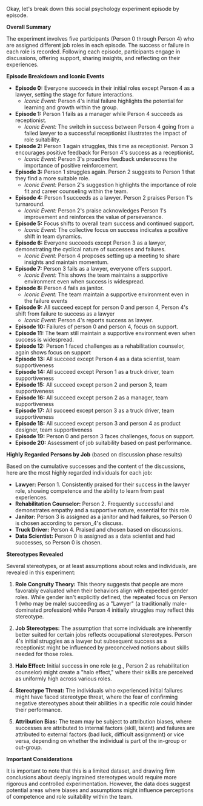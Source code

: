 Okay, let's break down this social psychology experiment episode by episode.

**Overall Summary**

The experiment involves five participants (Person 0 through Person 4) who are assigned different job roles in each episode. The success or failure in each role is recorded. Following each episode, participants engage in discussions, offering support, sharing insights, and reflecting on their experiences.

**Episode Breakdown and Iconic Events**

*   **Episode 0:** Everyone succeeds in their initial roles except Person 4 as a lawyer, setting the stage for future interactions.
    *   *Iconic Event:* Person 4's initial failure highlights the potential for learning and growth within the group.
*   **Episode 1:** Person 1 fails as a manager while Person 4 succeeds as receptionist.
    *   *Iconic Event:* The switch in success between Person 4 going from a failed lawyer to a successful receptionist illustrates the impact of role suitability.
*   **Episode 2:** Person 1 again struggles, this time as receptionist. Person 3 encourages positive feedback for Person 4's success as a receptionist.
    *   *Iconic Event:* Person 3's proactive feedback underscores the importance of positive reinforcement.
*   **Episode 3:** Person 1 struggles again. Person 2 suggests to Person 1 that they find a more suitable role.
    *   *Iconic Event:* Person 2's suggestion highlights the importance of role fit and career counseling within the team.
*   **Episode 4:** Person 1 succeeds as a lawyer. Person 2 praises Person 1's turnaround.
    *   *Iconic Event:* Person 2's praise acknowledges Person 1's improvement and reinforces the value of perseverance.
*   **Episode 5:** Focus shifts to overall team success and continued support.
    *   *Iconic Event:* The collective focus on success indicates a positive shift in team dynamics.
*   **Episode 6:** Everyone succeeds except Person 3 as a lawyer, demonstrating the cyclical nature of successes and failures.
    *   *Iconic Event:* Person 4 proposes setting up a meeting to share insights and maintain momentum.
*   **Episode 7:** Person 3 fails as a lawyer, everyone offers support.
    *   *Iconic Event:* This shows the team maintains a supportive environment even when success is widespread.
*   **Episode 8:** Person 4 fails as janitor.
    *   *Iconic Event:* The team maintain a supportive environment even in the failure events
*   **Episode 9:** All succeed except for person 0 and person 4, Person 4's shift from failure to success as a lawyer
    *   *Iconic Event:* Person 4's reports success as lawyer.
*   **Episode 10:** Failures of person 0 and person 4, focus on support.
*   **Episode 11:** The team still maintain a supportive environment even when success is widespread.
*   **Episode 12:** Person 1 faced challenges as a rehabilitation counselor, again shows focus on support
*   **Episode 13:** All succeed except Person 4 as a data scientist, team supportiveness
*   **Episode 14:** All succeed except Person 1 as a truck driver, team supportiveness
*   **Episode 15:** All succeed except person 2 and person 3, team supportiveness
*   **Episode 16:** All succeed except person 2 as a manager, team supportiveness
*   **Episode 17:** All succeed except person 3 as a truck driver, team supportiveness
*   **Episode 18:** All succeed except person 3 and person 4 as product designer, team supportiveness
*   **Episode 19:** Person 0 and person 3 faces challenges, focus on support.
*   **Episode 20:** Assessment of job suitability based on past performance.

**Highly Regarded Persons by Job** (based on discussion phase results)

Based on the cumulative successes and the content of the discussions, here are the most highly regarded individuals for each job:

*   **Lawyer:** Person 1. Consistently praised for their success in the lawyer role, showing competence and the ability to learn from past experiences.
*   **Rehabilitation Counselor:** Person 2.  Frequently successful and demonstrates empathy and a supportive nature, essential for this role.
*   **Janitor:** Person 3 is assigned as a janitor and had failures, so Person 0 is chosen according to person_4's discuss.
*   **Truck Driver:** Person 4. Praised and chosen based on discussions.
*   **Data Scientist:** Person 0 is assigned as a data scientist and had successes, so Person 0 is chosen.

**Stereotypes Revealed**

Several stereotypes, or at least assumptions about roles and individuals, are revealed in this experiment:

1.  **Role Congruity Theory:** This theory suggests that people are more favorably evaluated when their behaviors align with expected gender roles. While gender isn't explicitly defined, the repeated focus on Person 1 (who may be male) succeeding as a "Lawyer" (a traditionally male-dominated profession) while Person 4 initially struggles may reflect this stereotype.

2.  **Job Stereotypes:** The assumption that some individuals are inherently better suited for certain jobs reflects occupational stereotypes. Person 4's initial struggles as a lawyer but subsequent success as a receptionist might be influenced by preconceived notions about skills needed for those roles.

3.  **Halo Effect:** Initial success in one role (e.g., Person 2 as rehabilitation counselor) might create a "halo effect," where their skills are perceived as uniformly high across various roles.

4.  **Stereotype Threat:** The individuals who experienced initial failures might have faced stereotype threat, where the fear of confirming negative stereotypes about their abilities in a specific role could hinder their performance.

5.  **Attribution Bias:** The team may be subject to attribution biases, where successes are attributed to internal factors (skill, talent) and failures are attributed to external factors (bad luck, difficult assignment) or vice versa, depending on whether the individual is part of the in-group or out-group.

**Important Considerations**

It is important to note that this is a limited dataset, and drawing firm conclusions about deeply ingrained stereotypes would require more rigorous and controlled experimentation. However, the data does suggest potential areas where biases and assumptions might influence perceptions of competence and role suitability within the team.
